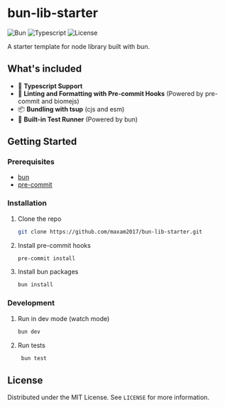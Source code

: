 # bun-lib-starter

![Bun](https://img.shields.io/badge/bun-282a36?style=for-the-badge&logo=bun&logoColor=fbf0df)
![Typescript](https://img.shields.io/badge/TypeScript-007ACC?style=for-the-badge&logo=typescript&logoColor=white)
![License](https://img.shields.io/github/license/othneildrew/Best-README-Template.svg?style=for-the-badge)

A starter template for node library built with bun.

## What's included

- 🚀 **Typescript Support**
- 🧼 **Linting and Formatting with Pre-commit Hooks** (Powered by pre-commit and biomejs)
- 📦 **Bundling with tsup** (cjs and esm)
- 🧪 **Built-in Test Runner** (Powered by bun)

## Getting Started

### Prerequisites

- [bun](https://bun.sh/docs/installation)
- [pre-commit](https://pre-commit.com/#install)

### Installation

1. Clone the repo
   ```sh
   git clone https://github.com/maxam2017/bun-lib-starter.git
   ```
1. Install pre-commit hooks
   ```sh
   pre-commit install
   ```
1. Install bun packages
   ```sh
   bun install
   ```

### Development

1. Run in dev mode (watch mode)
   ```sh
   bun dev
   ```
1. Run tests
   ```sh
    bun test
   ```

## License

Distributed under the MIT License. See `LICENSE` for more information.
